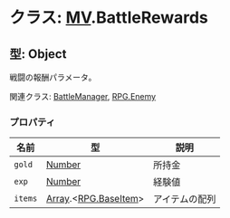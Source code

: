 # クラス: [MV](MV.md).BattleRewards

## 型: Object
戦闘の報酬パラメータ。

関連クラス: [BattleManager](BattleManager.md), [RPG.Enemy](RPG.Enemy.md)


### プロパティ

| 名前 | 型 | 説明 |
| --- | --- | --- |
| `gold` | [Number](Number.md) | 所持金 |
| `exp` | [Number](Number.md) | 経験値 |
| `items` | [Array](Array.md).&lt;[RPG.BaseItem](RPG.BaseItem.md)&gt; | アイテムの配列 |
